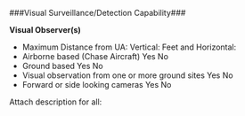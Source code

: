 ###Visual Surveillance/Detection Capability###

__Visual Observer(s)__

* Maximum Distance from UA:   Vertical:   Feet and  Horizontal:    
* Airborne based (Chase Aircraft)	      Yes   No
* Ground based	      Yes   No
* Visual observation from one or more ground sites   Yes   No
* Forward or side looking cameras	      Yes   No


Attach description for all:
